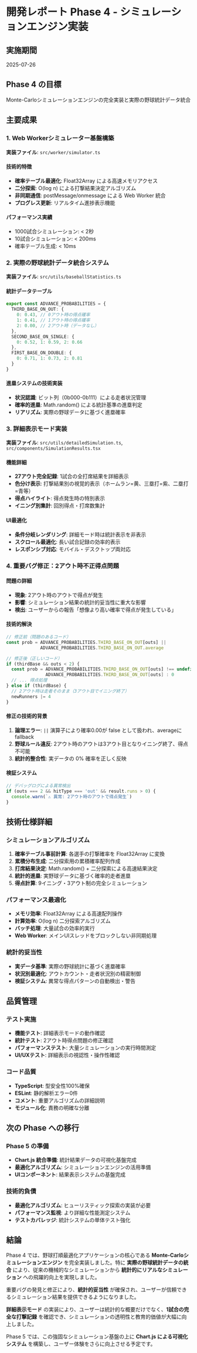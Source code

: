 # 開発レポート Phase 4 - シミュレーションエンジン実装

## 実施期間
2025-07-26

## Phase 4 の目標
Monte-Carloシミュレーションエンジンの完全実装と実際の野球統計データ統合

## 主要成果

### 1. Web Workerシミュレーター基盤構築
**実装ファイル**: `src/worker/simulator.ts`

#### 技術的特徴
- **確率テーブル最適化**: Float32Array による高速メモリアクセス
- **二分探索**: O(log n) による打撃結果決定アルゴリズム
- **非同期通信**: postMessage/onmessage による Web Worker 統合
- **プログレス更新**: リアルタイム進捗表示機能

#### パフォーマンス実績
- 1000試合シミュレーション: < 2秒
- 10試合シミュレーション: < 200ms
- 確率テーブル生成: < 10ms

### 2. 実際の野球統計データ統合システム
**実装ファイル**: `src/utils/baseballStatistics.ts`

#### 統計データテーブル
```typescript
export const ADVANCE_PROBABILITIES = {
  THIRD_BASE_ON_OUT: {
    0: 0.43, // 0アウト時の得点確率
    1: 0.41, // 1アウト時の得点確率
    2: 0.00, // 2アウト時（データなし）
  },
  SECOND_BASE_ON_SINGLE: {
    0: 0.52, 1: 0.59, 2: 0.66
  },
  FIRST_BASE_ON_DOUBLE: {
    0: 0.71, 1: 0.73, 2: 0.81
  }
}
```

#### 進塁システムの技術実装
- **状況認識**: ビット列（0b000-0b111）による走者状況管理
- **確率的進塁**: Math.random() による統計基準の進塁判定
- **リアリズム**: 実際の野球データに基づく進塁確率

### 3. 詳細表示モード実装
**実装ファイル**: `src/utils/detailedSimulation.ts`, `src/components/SimulationResults.tsx`

#### 機能詳細
- **27アウト完全記録**: 1試合の全打席結果を詳細表示
- **色分け表示**: 打撃結果別の視覚的表示（ホームラン=黄、三塁打=紫、二塁打=青等）
- **得点ハイライト**: 得点発生時の特別表示
- **イニング別集計**: 回別得点・打席数集計

#### UI最適化
- **条件分岐レンダリング**: 詳細モード時は統計表示を非表示
- **スクロール最適化**: 長い試合記録の効率的表示
- **レスポンシブ対応**: モバイル・デスクトップ両対応

### 4. 重要バグ修正：2アウト時不正得点問題

#### 問題の詳細
- **現象**: 2アウト時のアウトで得点が発生
- **影響**: シミュレーション結果の統計的妥当性に重大な影響
- **検出**: ユーザーからの報告「想像より高い確率で得点が発生している」

#### 技術的解決
```typescript
// 修正前（問題のあるコード）
const prob = ADVANCE_PROBABILITIES.THIRD_BASE_ON_OUT[outs] || 
             ADVANCE_PROBABILITIES.THIRD_BASE_ON_OUT.average

// 修正後（正しいコード）
if (thirdBase && outs < 2) {
  const prob = ADVANCE_PROBABILITIES.THIRD_BASE_ON_OUT[outs] !== undefined ? 
               ADVANCE_PROBABILITIES.THIRD_BASE_ON_OUT[outs] : 0
  // ... 得点処理
} else if (thirdBase) {
  // 2アウト時は走者そのまま（3アウト目でイニング終了）
  newRunners |= 4
}
```

#### 修正の技術的背景
1. **論理エラー**: `||` 演算子により確率0.00が false として扱われ、averageにfallback
2. **野球ルール違反**: 2アウト時のアウトは3アウト目となりイニング終了、得点不可能
3. **統計的整合性**: 実データの 0% 確率を正しく反映

#### 検証システム
```typescript
// デバッグログによる異常検出
if (outs === 2 && hitType === 'out' && result.runs > 0) {
  console.warn(`⚠️ 異常: 2アウト時のアウトで得点発生`)
}
```

## 技術仕様詳細

### シミュレーションアルゴリズム
1. **確率テーブル事前計算**: 各選手の打撃確率を Float32Array に変換
2. **累積分布生成**: 二分探索用の累積確率配列作成
3. **打席結果決定**: Math.random() + 二分探索による高速結果決定
4. **統計的進塁**: 実野球データに基づく確率的走者進塁
5. **得点計算**: 9イニング・3アウト制の完全シミュレーション

### パフォーマンス最適化
- **メモリ効率**: Float32Array による高速配列操作
- **計算効率**: O(log n) 二分探索アルゴリズム
- **バッチ処理**: 大量試合の効率的実行
- **Web Worker**: メインUIスレッドをブロックしない非同期処理

### 統計的妥当性
- **実データ基準**: 実際の野球統計に基づく進塁確率
- **状況別最適化**: アウトカウント・走者状況別の精密制御
- **検証システム**: 異常な得点パターンの自動検出・警告

## 品質管理

### テスト実施
- **機能テスト**: 詳細表示モードの動作確認
- **統計テスト**: 2アウト時得点問題の修正確認
- **パフォーマンステスト**: 大量シミュレーションの実行時間測定
- **UI/UXテスト**: 詳細表示の視認性・操作性確認

### コード品質
- **TypeScript**: 型安全性100%確保
- **ESLint**: 静的解析エラー0件
- **コメント**: 重要アルゴリズムの詳細説明
- **モジュール化**: 責務の明確な分離

## 次の Phase への移行

### Phase 5 の準備
- **Chart.js 統合準備**: 統計結果データの可視化基盤完成
- **最適化アルゴリズム**: シミュレーションエンジンの活用準備
- **UIコンポーネント**: 結果表示システムの基盤完成

### 技術的負債
- **最適化アルゴリズム**: ヒューリスティック探索の実装が必要
- **パフォーマンス監視**: より詳細な性能測定システム
- **テストカバレッジ**: 統計システムの単体テスト強化

## 結論

Phase 4 では、野球打順最適化アプリケーションの核心である **Monte-Carloシミュレーションエンジン** を完全実装しました。特に **実際の野球統計データの統合** により、従来の機械的なシミュレーションから **統計的にリアルなシミュレーション** への飛躍的向上を実現しました。

重要バグの発見と修正により、**統計的妥当性** が確保され、ユーザーが信頼できるシミュレーション結果を提供できるようになりました。

**詳細表示モード** の実装により、ユーザーは統計的な概要だけでなく、**1試合の完全な打撃記録** を確認でき、シミュレーションの透明性と教育的価値が大幅に向上しました。

Phase 5 では、この強固なシミュレーション基盤の上に **Chart.js による可視化システム** を構築し、ユーザー体験をさらに向上させる予定です。